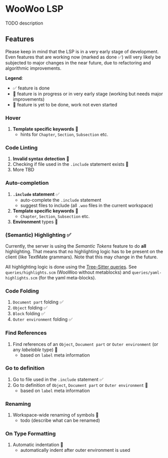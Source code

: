 # WooWoo LSP

TODO description

## Features

Please keep in mind that the LSP is in a very early stage of development.
Even features that are working now (marked as done ✅) will very likely be subjected to major changes in the near future, due to refactoring and algorithmic improvements.

**Legend**:
- ✅ feature is done
- 🚧 feature is in progress or in very early stage (working but needs major improvements)
- 🔲 feature is yet to be done, work not even started


### Hover

1. **Template specific keywords** 🚧
   - hints for `Chapter`, `Section`, `Subsection` etc.

### Code Linting

1. **Invalid syntax detection** 🚧
2. Checking if file used in the `.include` statement exists 🔲
3. More TBD

### Auto-completion

1. **`.include` statement** ✅
   - auto-complete the `.include` statement
   - suggest files to include (all `.woo` files in the current workspace)
2. **Template specific keywords** 🔲
   - `Chapter`, `Section`, `Subsection` etc.
3. **Environment** types 🔲

### (Semantic) Highlighting ✅

Currently, the server is using the _Semantic Tokens_ feature to do **all** highlighting.
That means that no highlighting logic has to be present on the client (like TextMate grammars).
Note that this may change in the future.

All highlighting logic is done using the [Tree-Sitter queries](https://tree-sitter.github.io/tree-sitter/using-parsers#pattern-matching-with-queries).
See `queries/highlights.scm` (WooWoo without metablocks) and `queries/yaml-highlights.scm` (for the yaml meta-blocks).



### Code Folding

1. `Document part` folding ✅
2. `Object` folding ✅
3. `Block` folding ✅
4. `Outer environment` folding ✅

### Find References

1. Find references of an `Object`, `Document part` or `Outer environment` (or any _labelable_ type) 🔲 
   - based on `label` meta information

### Go to definition

1. Go to file used in the `.include` statement ✅
2. Go to definition of `Object`, `Document part` or `Outer environment` 🔲
   - based on `label` meta information

### Renaming 

1. Workspace-wide renaming of symbols 🔲
   - todo (describe what can be renamed)
   
   
### On Type Formatting

1. Automatic indentation 🔲
   - automatically indent after outer environment is used